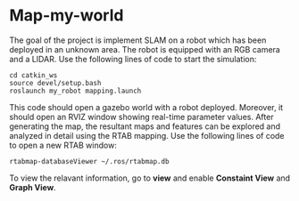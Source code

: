 # Map-my-world

The goal of the project is implement SLAM on a robot which has been deployed in an unknown area. The robot is equipped with an RGB camera and a LIDAR. 
Use the following lines of code to start the simulation:

```
cd catkin_ws
source devel/setup.bash
roslaunch my_robot mapping.launch
```
This code should open a gazebo world with a robot deployed. Moreover, it should open an RVIZ window showing real-time parameter values.
After generating the map, the resultant maps and features can be explored and analyzed in detail using the RTAB mapping. Use the following lines of code to open a new RTAB window:

```
rtabmap-databaseViewer ~/.ros/rtabmap.db
```
To view the relavant information, go to **view** and enable **Constaint View** and **Graph View**.
